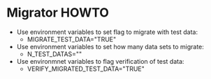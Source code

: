 ﻿# Migrator HOWTO

* Use environment variables to set flag to migrate with test data:
	* MIGRATE_TEST_DATA="TRUE"
* Use environment variables to set how many data sets to migrate:
	* N_TEST_DATAS="<number>"
* Use environmnet variables to flag verification of test data:
	* VERIFY_MIGRATED_TEST_DATA="TRUE"